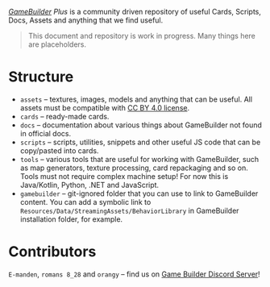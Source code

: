 *[GameBuilder](http://gamebuilder.area120.com/) Plus* is a community
 driven repository of useful Cards, Scripts, Docs, Assets 
 and anything that we find useful.

> This document and repository is work in progress. Many things here are placeholders.

# Structure

* `assets` – textures, images, models and anything that can be useful. 
  All assets must be compatible with [CC BY 4.0 license](https://creativecommons.org/licenses/by/4.0/).
* `cards` – ready-made cards. 
* `docs` – documentation about various things about GameBuilder not found in official docs.
* `scripts` – scripts, utilities, snippets and other useful JS code that can be copy/pasted into cards.
* `tools` – various tools that are useful for working with GameBuilder, 
  such as map generators, texture processing, card repackaging and so on. 
  Tools must not require complex machine setup! For now this is Java/Kotlin, Python, .NET and JavaScript.   
* `gamebuilder` – git-ignored folder that you can use to link to GameBuilder content. 
  You can add a symbolic link to `Resources/Data/StreamingAssets/BehaviorLibrary` in GameBuilder installation folder, for example.  

# Contributors

`E-manden`, `romans 8_28` and `orangy` – find us on [Game Builder Discord Server](https://discord.gg/f7D4Tp7)! 

